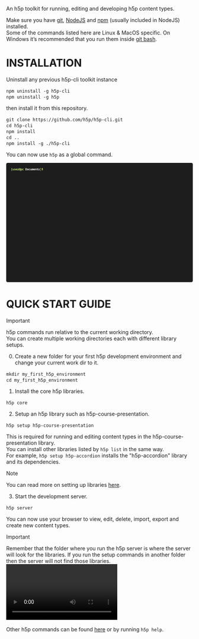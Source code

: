 An h5p toolkit for running, editing and developing h5p content types.  

Make sure you have [git](https://git-scm.com/downloads), [NodeJS](https://nodejs.org/en/download/current) and [npm](https://docs.npmjs.com/downloading-and-installing-node-js-and-npm) (usually included in NodeJS) installed.  
Some of the commands listed here are Linux & MacOS specific. On Windows it’s recommended that you run them inside [git bash](https://git-scm.com/download/win).  

# INSTALLATION

Uninstall any previous h5p-cli toolkit instance
```
npm uninstall -g h5p-cli
npm uninstall -g h5p
```
then install it from this repository.
```
git clone https://github.com/h5p/h5p-cli.git
cd h5p-cli
npm install
cd ..
npm install -g ./h5p-cli
```
You can now use `h5p` as a global command.  

![installation gif](assets/docs/install.gif)

# QUICK START GUIDE

> [!IMPORTANT]
> h5p commands run relative to the current working directory.  
> You can create multiple working directories each with different library setups.  

0. Create a new folder for your first h5p development environment and change your current work dir to it.  
```
mkdir my_first_h5p_environment
cd my_first_h5p_environment
```

1. Install the core h5p libraries.
```
h5p core
```

2. Setup an h5p library such as h5p-course-presentation.
```
h5p setup h5p-course-presentation
```
This is required for running and editing content types in the h5p-course-presentation library.  
You can install other libraries listed by `h5p list` in the same way.  
For example, `h5p setup h5p-accordion` installs the "h5p-accordion" library and its dependencies.  
> [!NOTE]
> You can read more on setting up libraries [here](assets/docs/setup.md).

3. Start the development server.
```
h5p server
```
You can now use your browser to view, edit, delete, import, export and create new content types.  
> [!IMPORTANT]
> Remember that the folder where you run the h5p server is where the server will look for the libraries. If you run the setup commands in another folder then the server will not find those libraries.  
<video src="https://github.com/h5p/h5p-cli/assets/5208532/b33a12e6-3200-488c-81c6-eae41b13f512"></video>

Other h5p commands can be found [here](assets/docs/commands.md) or by running `h5p help`.  
